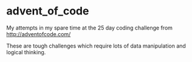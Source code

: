 # advent_of_code

My attempts in my spare time at the 25 day coding challenge from http://adventofcode.com/

These are tough challenges which require lots of data manipulation and logical thinking.
